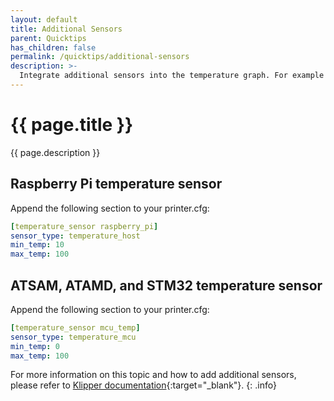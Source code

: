 ```yaml
---
layout: default
title: Additional Sensors
parent: Quicktips
has_children: false
permalink: /quicktips/additional-sensors
description: >-
  Integrate additional sensors into the temperature graph. For example Raspberry Pi, MCU, BMExxx, HTU21D, LM75 and more..
---
```


# {{ page.title }}
{{ page.description }}

## Raspberry Pi temperature sensor

Append the following section to your printer.cfg:

```yaml
[temperature_sensor raspberry_pi]
sensor_type: temperature_host
min_temp: 10
max_temp: 100
```

## ATSAM, ATAMD, and STM32 temperature sensor

Append the following section to your printer.cfg:

```yaml
[temperature_sensor mcu_temp]
sensor_type: temperature_mcu
min_temp: 0
max_temp: 100
```

For more information on this topic and how to add additional sensors, please refer to [Klipper documentation](https://www.klipper3d.org/Config_Reference.html#builtin-micro-controller-temperature-sensor){:target="_blank"}.
{: .info}